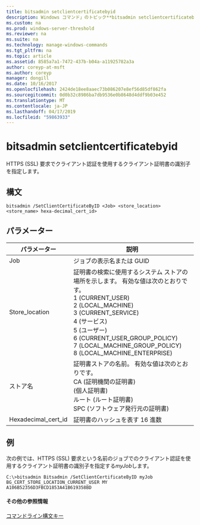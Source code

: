 ```yaml
---
title: bitsadmin setclientcertificatebyid
description: Windows コマンド」のトピック**bitsadmin setclientcertificatebyid** HTTPS (SSL) 要求でクライアント認証を使用するクライアント証明書の識別子を指定します
ms.custom: na
ms.prod: windows-server-threshold
ms.reviewer: na
ms.suite: na
ms.technology: manage-windows-commands
ms.tgt_pltfrm: na
ms.topic: article
ms.assetid: 8585a7a1-7472-437b-b04a-a11925782a3a
author: coreyp-at-msft
ms.author: coreyp
manager: dongill
ms.date: 10/16/2017
ms.openlocfilehash: 2424de18ee8aaec73b086207e8ef56d85df862fa
ms.sourcegitcommit: 0d0b32c8986ba7db9536e0b8648d4ddf9b03e452
ms.translationtype: MT
ms.contentlocale: ja-JP
ms.lasthandoff: 04/17/2019
ms.locfileid: "59863933"
---
```

# <a name="bitsadmin-setclientcertificatebyid"></a>bitsadmin setclientcertificatebyid



HTTPS (SSL) 要求でクライアント認証を使用するクライアント証明書の識別子を指定します。

## <a name="syntax"></a>構文

```
bitsadmin /SetClientCertificateByID <Job> <store_location> <store_name> hexa-decimal_cert_id>
```

## <a name="parameters"></a>パラメーター

|パラメーター|説明|
|---------|-----------|
|Job|ジョブの表示名または GUID|
|Store_location|証明書の検索に使用するシステム ストアの場所を示します。 有効な値は次のとおりです。</br>1 (CURRENT_USER)</br>2 (LOCAL_MACHINE)</br>3 (CURRENT_SERVICE)</br>4 (サービス)</br>5 (ユーザー)</br>6 (CURRENT_USER_GROUP_POLICY)</br>7 (LOCAL_MACHINE_GROUP_POLICY)</br>8 (LOCAL_MACHINE_ENTERPRISE)|
|ストア名|証明書ストアの名前。 有効な値は次のとおりです。</br>CA (証明機関の証明書)</br>(個人証明書)</br>ルート (ルート証明書)</br>SPC (ソフトウェア発行元の証明書)|
|Hexadecimal_cert_id|証明書のハッシュを表す 16 進数|

## <a name="BKMK_examples"></a>例

次の例では、HTTPS (SSL) 要求という名前のジョブでのクライアント認証を使用するクライアント証明書の識別子を指定する*myJob*します。
```
C:\>bitsadmin Bitsadmin /SetClientCertificateByID myJob BG_CERT_STORE_LOCATION_CURRENT_USER MY A106B52356D3FBCD1853A41B619358BD 
```

#### <a name="additional-references"></a>その他の参照情報

[コマンドライン構文キー](command-line-syntax-key.md)